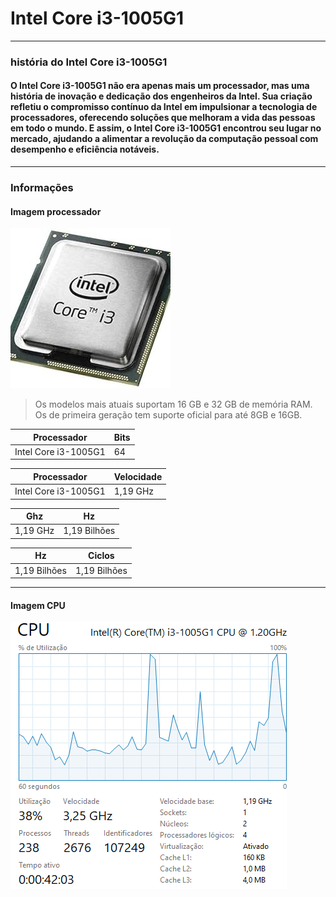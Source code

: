 # Intel Core i3-1005G1


---

### história do Intel Core i3-1005G1

#### O Intel Core i3-1005G1 não era apenas mais um processador, mas uma história de inovação e dedicação dos engenheiros da Intel. Sua criação refletiu o compromisso contínuo da Intel em impulsionar a tecnologia de processadores, oferecendo soluções que melhoram a vida das pessoas em todo o mundo. E assim, o Intel Core i3-1005G1 encontrou seu lugar no mercado, ajudando a alimentar a revolução da computação pessoal com desempenho e eficiência notáveis.

---

### Informações

#### Imagem processador 
  ![Alt text](core.jpg)
  
> Os modelos mais atuais suportam 16 GB e 32 GB de memória RAM. Os de primeira geração tem suporte oficial para até 8GB e 16GB.

| Processador | Bits |
| ----------- | ----------- |
| Intel Core i3-1005G1 | 64 |

| Processador | Velocidade |
| ----------- | ----------- |
| Intel Core i3-1005G1 | 1,19 GHz |

| Ghz | Hz |
| ----------- | ----------- |
|  1,19 GHz | 1,19 Bilhões |

| Hz | Ciclos |
| ----------- | ----------- |
|  1,19 Bilhões | 1,19 Bilhões |


---

#### Imagem CPU
![Alt text](Capturar3.PNG)
